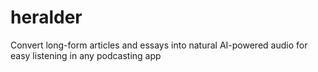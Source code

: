 # heralder
Convert long-form articles and essays into natural AI-powered audio for easy listening in any podcasting app
